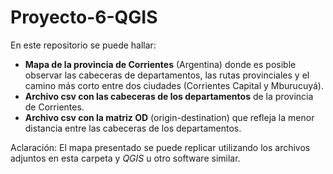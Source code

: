 # Proyecto-6-QGIS

En este repositorio se puede hallar:

- **Mapa de la provincia de Corrientes** (Argentina) donde es posible observar las cabeceras de departamentos, las rutas provinciales y el camino más corto entre dos ciudades (Corrientes Capital y Mburucuyá).
- **Archivo csv con las cabeceras de los departamentos** de la provincia de Corrientes.
- **Archivo csv con la matriz OD** (origin-destination) que refleja la menor distancia entre las cabeceras de los departamentos.

Aclaración: El mapa presentado se puede replicar utilizando los archivos adjuntos en esta carpeta y *QGIS* u otro software similar.
